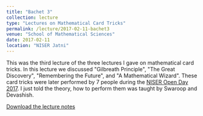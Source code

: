```yaml
---
title: "Bachet 3"
collection: lecture
type: "Lectures on Mathematical Card Tricks"
permalink: /lecture/2017-02-11-bachet3
venue: "School of Mathematical Sciences"
date: 2017-02-11
location: "NISER Jatni"
---
```


This was the third lecture of the three lectures I gave on mathematical card tricks. In this lecture we discussed "Gilbreath Principle", "The Great Discovery", "Remembering the Future", and "A Mathematical Wizard". These card tricks were later performed by 7 people during the [NISER Open Day 2017](https://gkorpal.github.io/lecture/2017-04-08-math-o-trick). I just told the theory, how to perform them was taught by Swaroop and Devashish.

[Download the lecture notes](http://gkorpal.github.io/files/Bachet3.pdf)
